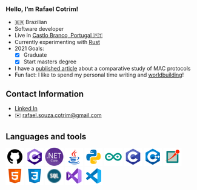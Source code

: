 ### Hello, I’m Rafael Cotrim!

- 🇧🇷 Brazilian
- Software developer
- Live in [Castlo Branco, Portugal 🇵🇹](https://www.google.com/maps/place/Castelo+Branco/)
- Currently experimenting with [Rust](https://www.rust-lang.org/)
- 2021 Goals: 
    - [x] Graduate
    - [x] Start masters degree
- I have a [published article](https://astesj.com/v06/i04/p38/) about a comparative study of MAC protocols
- Fun fact: I like to spend my personal time writing and [worldbuilding](https://en.wikipedia.org/wiki/Worldbuilding)!  


## Contact Information

- [<i class="devicon-linkedin-plain colored"></i> Linked In](https://www.linkedin.com/in/rafael-cotrim-208743214/)
- ✉️ rafael.souza.cotrim@gmail.com

## Languages and tools

[<img src="./assets/github.svg" style="width: 48px"></img>](https://github.com/RafaelCotrim)
[<img src="./assets/cs.svg" style="width: 48px"></img>](https://en.wikipedia.org/wiki/C_Sharp_(programming_language))
[<img src="./assets/dotnetcore.png" style="width: 48px"></img>](https://dotnet.microsoft.com/)
[<img src="./assets/java.svg" style="width: 48px"></img>](https://www.java.com/en/)
[<img src="./assets/python.svg" style="width: 48px"></img>](https://www.python.org/)
[<img src="./assets/arduino.svg" style="width: 48px"></img>](https://www.arduino.cc/)
[<img src="./assets/c.svg" style="width: 48px"></img>](https://en.wikipedia.org/wiki/C_(programming_language))
[<img src="./assets/cpp.svg" style="width: 48px"></img>](https://en.wikipedia.org/wiki/C%2B%2B)
[<img src="./assets/omnet.png" style="width: 48px"></img>](https://omnetpp.org/)
[<img src="./assets/html.svg" style="width: 48px"></img>](https://en.wikipedia.org/wiki/HTML)
[<img src="./assets/css.svg" style="width: 48px"></img>](https://en.wikipedia.org/wiki/CSS)
[<img src="./assets/sql.svg" style="width: 48px"></img>](https://en.wikipedia.org/wiki/SQL)
[<img src="./assets/vs.svg" style="width: 48px"></img>](https://visualstudio.microsoft.com/)
[<img src="./assets/vscode.svg" style="width: 48px"></img>](https://code.visualstudio.com/)
